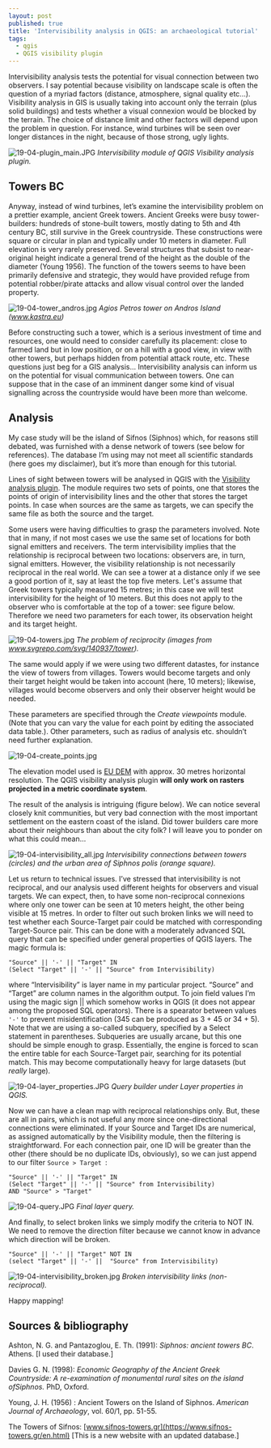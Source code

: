 ```yaml
---
layout: post
published: true
title: 'Intervisibility analysis in QGIS: an archaeological tutorial'
tags:
  - qgis
  - QGIS visibility plugin
---
```

Intervisibility analysis tests the potential for visual connection between two observers. I say potential because visibility on landscape scale is often the question of a myriad factors (distance, atmosphere, signal quality etc...). Visibility analysis in GIS is usually taking into account only the terrain (plus solid buildings) and tests whether a visual connexion would be blocked by the terrain. The choice of distance limit and other factors will depend upon the problem in question. For instance, wind turbines will be seen over longer distances in the night, because of those strong, ugly lights.

![19-04-plugin_main.JPG]({{site.baseurl}}/figures/19-04-plugin_main.JPG)
*Intervisibility module of QGIS Visibility analysis plugin.*

## Towers BC

Anyway, instead of wind turbines, let’s examine the intervisibility problem on a prettier example, ancient Greek towers. Ancient Greeks were busy tower-builders: hundreds of stone-built towers, mostly dating to 5th and 4th century BC, still survive in the Greek countryside. These constructions were square or circular in plan and typically under 10 meters in diameter. Full elevation is very rarely preserved. Several structures that subsist to near-original height indicate a general trend of the height as the double of the diameter (Young 1956). The function of the towers seems to have been primarily defensive and strategic, they would have provided refuge from potential robber/pirate attacks and allow visual control over the landed property.
 
 ![19-04-tower_andros.jpg]({{site.baseurl}}/figures/19-04-tower_andros.jpg)
*Agios Petros tower on Andros Island (www.kastra.eu)*


Before constructing such a tower, which is a serious investment of time and resources, one would need to consider carefully its placement: close to farmed land but in low position, or on a hill with a good view, in view with other towers, but perhaps hidden from potential attack route, etc. These questions just beg for a GIS analysis... Intervisibility analysis can inform us on the potential for visual communication between towers. One can suppose that in the case of an imminent danger some kind of visual signalling across the countryside would have been more than welcome.

## Analysis 

My case study will be the island of Sifnos (Siphnos) which, for reasons still debated, was furnished with a dense network of towers (see below for references). The database I’m using may not meet all scientific standards (here goes my disclaimer), but it’s more than enough for this tutorial. 

Lines of sight between towers will be analysed in QGIS with the [Visibility analysis plugin]( www.zoran-cuckovic.from.hr/QGIS-visibility-analysis/). The module requires two sets of points, one that stores the points of origin of intervisibility lines and the other that stores the target points. In case when sources are the same as targets, we can specify the same file as both the source and the target.

Some users were having difficulties to grasp the parameters involved. Note that in many, if not most cases we use the same set of locations for both signal emitters and receivers. The term intervisibility implies that the relationship is reciprocal between two locations: observers are, in turn, signal emitters. However, the visibility relationship is not necessarily reciprocal in the real world. We can see a tower at a distance only if we see a good portion of it, say at least the top five meters. Let's assume that Greek towers typically measured 15 metres; in this case we will test intervisibility for the height of 10 meters. But this does not apply to the observer who is comfortable at the top of a tower: see figure below. Therefore we need two parameters for each tower, its observation height and its target height. 

![19-04-towers.jpg]({{site.baseurl}}/figures/19-04-towers.jpg)
*The problem of reciprocity (images from www.svgrepo.com/svg/140937/tower).*

The same would apply if we were using two different datastes, for instance the view of towers from villages. Towers would become targets and only their target height would be taken into account (here, 10 meters); likewise, villages would become observers and only their observer height would be needed.  

These parameters are specified through the *Create viewpoints* module. (Note that you can vary the value for each point by editing the associated data table.). Other parameters, such as radius of analysis etc. shouldn’t need further explanation. 

![19-04-create_points.jpg]({{site.baseurl}}/figures/19-04-create_points.jpg)

The elevation model used is [EU DEM](www.eea.europa.eu/data-and-maps/data/eu-dem) with approx. 30 metres horizontal resolution. The QGIS visibility analysis plugin **will only work on rasters projected in a metric coordinate system**.

The result of the analysis is intriguing (figure below). We can notice several closely knit communities, but very bad connection with the most important settlement on the eastern coast of the island. Did tower builders care more about their neighbours than about the city folk? I will leave you to ponder on what this could mean…

![19-04-intervisibility_all.jpg]({{site.baseurl}}/figures/19-04-intervisibility_all.jpg)
*Intervisibility connections between towers (circles) and the urban area of Siphnos polis (orange square).*

Let us return to technical issues. I’ve stressed that intervisibility is not reciprocal, and our analysis used different heights for observers and visual targets. We can expect, then, to have some non-reciprocal connexions where only one tower can be seen at 10 meters height, the other being visible at 15 metres. In order to filter out such broken links we will need to test whether each Source-Target pair could be matched with corresponding Target-Source pair. This can be done with a moderately advanced SQL query that can be specified under general properties of QGIS layers. The magic formula is:
``` 
"Source" || '-' || "Target" IN 
(Select "Target" || '-' || "Source" from Intervisibility)
```
where “Intervisibility” is layer name in my particular project. “Source” and “Target” are column names in the algorithm output. To join field values I’m using the magic sign || which somehow works in QGIS (it does not appear among the proposed SQL operators). There is a spearator between values `'-'` to prevent misidentification (345 can be produced as 3 + 45 or 34 + 5).
Note that we are using a so-called subquery, specified by a Select statement in parentheses. Subqueries are usually arcane, but this one should be simple enough to grasp. Essentially, the engine is forced to scan the entire table for each Source-Target pair, searching for its potential match. This may become computationally heavy for large datasets (but *really* large).
 
 ![19-04-layer_properties.JPG]({{site.baseurl}}/figures/19-04-layer_properties.JPG)
*Query builder under Layer properties in QGIS.*
 
Now we can have a clean map with reciprocal relationships only. But, these are all in pairs, which is not useful any more since one-directional connections were eliminated. If your Source and Target IDs are numerical, as assigned automatically by the Visibility module, then the filtering is straightforward. For each connection pair, one ID will be greater than the other (there should be no duplicate IDs, obviously), so we can just append to our filter `Source > Target `: 
```
"Source" || '-' || "Target" IN 
(Select "Target" || '-' || "Source" from Intervisibility)
AND "Source" > "Target"
```

![19-04-query.JPG]({{site.baseurl}}/figures/19-04-query.JPG)
*Final layer query.*

And finally, to select broken links we simply modify the criteria to NOT IN. We need to remove the direction filter because we cannot know in advance which direction will be broken. 
``` 
"Source" || '-' || "Target" NOT IN 
(select "Target" || '-' ||  "Source" from Intervisibility)
```

![19-04-intervisibility_broken.jpg]({{site.baseurl}}/figures/19-04-intervisibility_broken.jpg)
*Broken intervisibility links (non-reciprocal).*

Happy mapping!

## Sources & bibliography 

Ashton, N. G. and Pantazoglou, E. Th. (1991): *Siphnos: ancient towers BC*. Athens. [I used their database.]

Davies G. N. (1998): *Economic Geography of the Ancient Greek Countryside: A re-examination of monumental rural sites on the island ofSiphnos.* PhD, Oxford.

Young, J. H. (1956) : Ancient Towers on the Island of Siphnos. *American Journal of Archaeology*, vol. 60/1, pp. 51-55.

The Towers of Sifnos: [www.sifnos-towers.gr](https://www.sifnos-towers.gr/en.html) [This is a new website with an updated database.]
